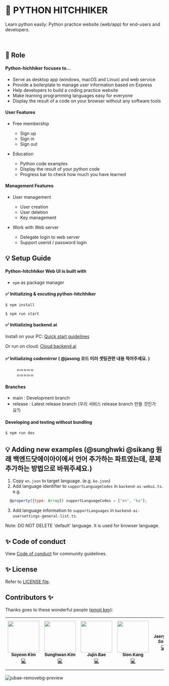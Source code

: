 # 🚀 PYTHON HITCHHIKER

Learn python easily: Python practice website (web/app) for end-users and developers.

</br>

## 📌 Role

#### Python-hichhiker focuses to...

 * Serve as desktop app (windows, macOS and Linux) and web service
 * Provide a boilerplate to manage user information based on Express
 * Help developers to build a coding practice website
 * Make learning programming languages easy for everyone
 * Display the result of a code on your browser without any software tools


#### User Features
 * Free membership
    * Sign up
    * Sign in
    * Sign out

 * Education
    * Python code examples
    * Display the result of your python code
    * Progress bar to check how much you have learned


#### Management Features
 * User management
    * User creation
    * User deletion
    * Key management

 * Work with Web server
    * Delegate login to web server
    * Support userid / password login


## 💡 Setup Guide

#### Python-hitchhiker Web UI is built with
 * `npm` as package manager



#### ✅ Initializing & excuting python-hitchhiker

```shell
$ npm install
```

```shell
$ npm run start
```


#### ✅ Initializing backend.ai 

Install on your PC: [Quick start guidelines](https://docs.backend.ai/en/latest/install/guides.html)

Or run on cloud: [Cloud backend.ai](https://cloud.backend.ai/)


#### ✅ Initializing codemirror ( @jasong 코드 미러 셋팅관련 내용 적어주세요. )

         ㅁㅁㅁㅁㅁ
         ㅁㅁㅁㅁㅁ

#### Branches

 * main : Development branch
 * release : Latest release branch   (우리 서비스 release branch 만들 것인가요?)

#### Developing and testing without bundling

```
$ npm run dev
```

## 💡 Adding new examples (@sunghwki @sikang 원래 백엔드닷에이아이에서 언어 추가하는 파트였는데, 문제 추가하는 방법으로 바꿔주세요.)


  1. Copy `en.json` to target language. (e.g. `ko.json`)
  2. Add language identifier to `supportLanguageCodes` in `backend-ai-webui.ts`.
 e.g.
 ```javascript
   @property({type: Array}) supportLanguageCodes = ["en", "ko"];
 ```
  3. Add language information to `supportLanguages` in `backend-ai-usersettings-general-list.ts`.

 Note: DO NOT DELETE 'default' language. It is used for browser language.


##  ✨ Code of conduct

View [Code of conduct](https://github.com/innohack2021/python-hitchhiker/blob/main/CODE_OF_CONDUCT.md) for community guidelines.


## ✨ License

Refer to [LICENSE file](https://github.com/innohack2021/python-hitchhiker/blob/main/LICENSE.md).



## Contributors ✨

Thanks goes to these wonderful people ([emoji key](https://allcontributors.org/docs/en/emoji-key)):

<!-- ALL-CONTRIBUTORS-LIST:START - Do not remove or modify this section -->
<!-- prettier-ignore-start -->
<!-- markdownlint-disable -->
<table>
  <tr>
    <td align="center"><a href="https://github.com/S0YKIM"><img src="" width="100px;" alt=""/><br /><sub><b>Soyeon Kim</b></sub></a><br /><a href="https://github.com/S0YKIM" title="Code">💻</a></td>
    <td align="center"><a href="https://github.com/swkim12345"><img src="" width="100px;" alt=""/><br /><sub><b>Sunghwan Kim</b></sub></a><br /><a href="https://github.com/swkim12345" title="Code">💻</a></td>
     <td align="center"><a href="https://github.com/jujinesy"><img src="" width="100px;" alt=""/><br /><sub><b>Jujin Bae</b></sub></a><br /><a href="https://github.com/jujinesy" title="Code">💻</a></td>
     <td align="center"><a href="https://github.com/Yaminyam"><img src="" width="100px;" alt=""/><br /><sub><b>Sion Kang</b></sub></a><br /><a href="https://github.com/Yaminyam" title="Code">💻</a></td>
     <td align="center"><a href="https://github.com/ft-jasong"><img src=" " width="100px;" alt=""/><br /><sub><b>Jaeryong Song
</b></sub></a><br /><a href="https://github.com/ft-jasong" title="Code">💻</a></td>
     <td align="center"><a href="https://github.com/toy-k"><img src="" width="100px;" alt=""/><br /><sub><b>Jeonghwan Lee</b></sub></a><br /><a href="https://github.com/toy-k" title="Code">💻</a></td>
  </tr>
</table>

<!-- markdownlint-restore -->
<!-- prettier-ignore-end -->
<!-- ALL-CONTRIBUTORS-LIST:END -->

![jubae-removebg-preview](https://user-images.githubusercontent.com/88143547/143767412-2948af4a-2b45-43b0-abad-a2d4d23b8521.png)
